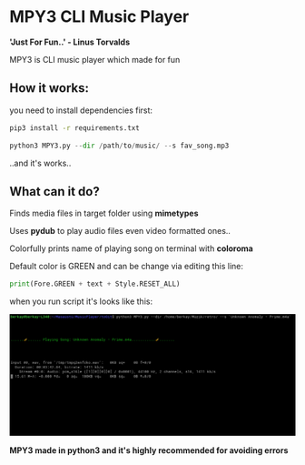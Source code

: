 # MPY3 CLI Music Player


**'Just For Fun..' - Linus Torvalds**


MPY3 is CLI music player which made for fun 

## How it works:

you need to install dependencies first:

```bash
pip3 install -r requirements.txt
```


```python
python3 MPY3.py --dir /path/to/music/ --s fav_song.mp3
```

..and it's works..


## What can it do?

Finds media files in target folder using **mimetypes**

Uses **pydub** to play audio files even video formatted ones..


Colorfully prints name of playing song on terminal with **coloroma**

Default color is GREEN and can be change via editing this line:

```py
print(Fore.GREEN + text + Style.RESET_ALL)
```

when you run script it's looks like this:

<img src='screenshots/screen.png'/>


**MPY3 made in python3 and it's highly recommended for avoiding errors**
